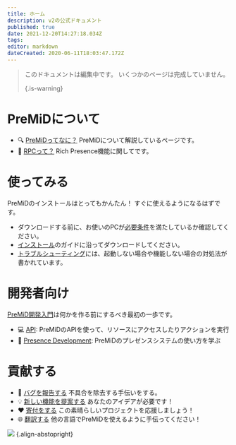 ```yaml
---
title: ホーム
description: v2の公式ドキュメント
published: true
date: 2021-12-20T14:27:18.034Z
tags:
editor: markdown
dateCreated: 2020-06-11T18:03:47.172Z
---
```


> このドキュメントは編集中です。 いくつかのページは完成していません。 
> 
> {.is-warning}

# PreMiDについて
- :mag: [PreMiDってなに？](/about) PreMiDについて解説しているページです。
- :link: [RPCって？](https://discordapp.com/rich-presence) Rich Presence機能に関してです。

# 使ってみる

PreMiDのインストールはとってもかんたん！ すぐに使えるようになるはずです。

- ダウンロードする前に、お使いのPCが[必要条件](/install/requirements)を満たしているか確認してください。
- [インストール](/install)のガイドに沿ってダウンロードしてください。
- [トラブルシューティング](/troubleshooting)には、起動しない場合や機能しない場合の対処法が書かれています。

# 開発者向け

[PreMiD開発入門](/dev)は何かを作る前にするべき最初の一歩です。

- :computer: [API](/dev/api): PreMiDのAPIを使って、リソースにアクセスしたりアクションを実行
- :wrench: [Presence Development](/dev/presence): PreMiDのプレゼンスシステムの使い方を学ぶ

# 貢献する
- :bug: [バグを報告する](https://github.com/PreMiD) 不具合を除去する手伝いをする。
- :bulb: [新しい機能を提案する](https://discord.premid.app/) あなたのアイデアが必要です！
- :heart: [寄付をする](https://www.patreon.com/Timeraa) この素晴らしいプロジェクトを応援しましょう！
- :globe_with_meridians: [翻訳する](https://translate.premid.app) 他の言語でPreMiDを使えるように手伝ってください！

![](https://beta.premid.app/img/logo.2b414dc2.gif) {.align-abstopright}
